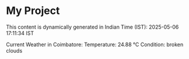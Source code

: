 # My Project

This content is dynamically generated in Indian Time (IST): 2025-05-06 17:11:34 IST


Current Weather in Coimbatore:
Temperature: 24.88 °C
Condition: broken clouds
